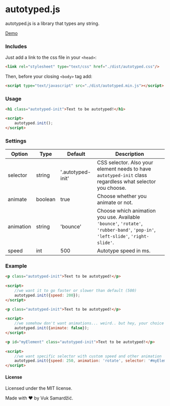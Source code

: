 # autotyped.js
autotyped.js is a library that types any string.

[Demo](https://autotypedjs.surge.sh/)

### Includes

Just add a link to the css file in your `<head>`:

```html
<link rel="stylesheet" type="text/css" href="./dist/autotyped.css"/>
```

Then, before your closing ```<body>``` tag add:

```html
<script type="text/javascript" src="./dist/autotyped.min.js"></script>
```

### Usage
```html
<h1 class="autotyped-init">Text to be autotyped!</h1>
```

```html
<script>
    autotyped.init();
</script>
```

### Settings

Option | Type | Default | Description
------ | ---- | ------- | -----------
selector | string | '.autotyped-init' | CSS selector. Also your element needs to have `autotyped-init` class regardless what selector you choose.
animate | boolean | true | Choose whether you animate or not.
animation | string | 'bounce' | Choose which animation you use. Available `'bounce'`, `'rotate'`, `'rubber-band'`, `'pop-in'`, `'left-slide'`, `'right-slide'`.
speed | int | 500 | Autotype speed in ms.

### Example
```html
<p class="autotyped-init">Text to be autotyped!</p>
 
<script>
    //we want it to go faster or slower than default (500)
    autotyped.init({speed: 200});
</script>
```
```html
<p class="autotyped-init">Text to be autotyped!</p>
 
<script>
    //we somehow don't want animations... weird.. but hey, your choice
    autotyped.init({animate: false});
</script>
```
```html
<p id="myElement" class="autotyped-init">Text to be autotyped!</p>
 
<script>
    //we want specific selector with custom speed and other animation
    autotyped.init({speed: 250, animation: 'rotate', selector: '#myElement'});
</script>
```
#### License

Licensed under the MIT license.

Made with :heart: by Vuk Samardžić.
